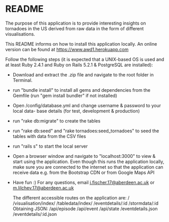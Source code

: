# README

The purpose of this application is to provide interesting insights on tornadoes
in the US derived from raw data in the form of different visualisations.

This README informs on how to install this application locally. An online
version can be found at https://www.awd1.herokuapp.com

Follow the following steps (it is expected that a UNIX-based OS is used
  and at least Ruby 2.4.1 and Ruby on Rails 5.2.1 & PostgreSQL are installed):

* Download and extract the .zip file and navigate to the root folder
  in Terminal.

* run "bundle install" to install all gems and dependencies from the Gemfile
  (run "gem install bundler" if not installed)

* Open /config/database.yml and change username & password to your local data-
  base details (for test, development & production)

* run "rake db:migrate" to create the tables

* run "rake db:seed" and "rake tornadoes:seed_tornadoes" to seed the tables with
  data from the CSV files

* run "rails s" to start the local server

* Open a browser window and navigate to "localhost:3000" to view & start using
  the application. Even though this runs the application locally, make sure you
  are connected to the internet so that the application can receive data e.g.
  from the Bootstrap CDN or from Google Maps API

* Have fun :) For any questions, email j.fischer.17@aberdeen.ac.uk
  or m.lilchev.17@aberdeen.ac.uk

  The different accessible routes on the application are:
  /
  /visualisation/index/
  /tabledata/index/
  /eventdetails/:id
  /stormdata/:id
  Obtaining JSON:
  /api/episode
  /api/event
  /api/state
  /eventdetails.json
  /eventdetails/:id.json
